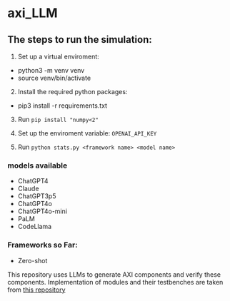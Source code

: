 # axi_LLM

## The steps to run the simulation: 

1. Set up a virtual enviroment: 
- python3 -m venv venv
- source venv/bin/activate

2. Install the required python packages:
- pip3 install -r requirements.txt 

3. Run  `pip install "numpy<2"`

4. Set up the enviroment variable: `OPENAI_API_KEY`

5. Run `python stats.py <framework name> <model name>`

### models available 
- ChatGPT4
- Claude 
- ChatGPT3p5
- ChatGPT4o
- ChatGPT4o-mini
- PaLM
- CodeLlama

### Frameworks so Far: 
- Zero-shot

This repository uses LLMs to generate AXI components and verify these components. Implementation of modules and their testbenches are taken from [this repository](https://github.com/alexforencich/verilog-axi) 
